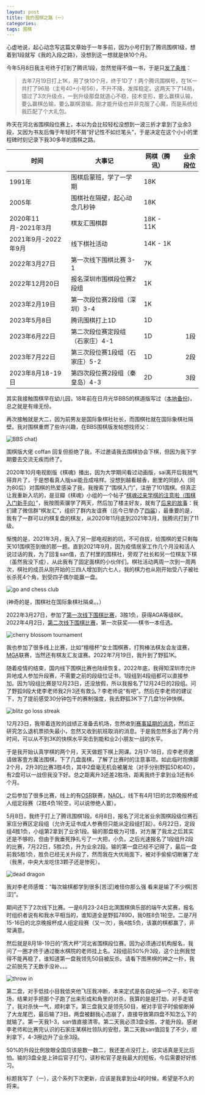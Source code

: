 ```yaml
---
layout: post
title: 我的围棋之路（一）
categories:
tags: 围棋
---
```


心虚地说，起心动念写这篇文章始于一年多前，因为小号打到了腾讯围棋1级，想着到1段就写《我的入段之路》，没想到这一想就是快10个月。

今年5月8日我主号终于打到了腾讯1段，忽然觉得不值一书，于是只[发了条推](https://twitter.com/azaleasays/status/1655380621039120385)：

> 去年7月19日打上1K，用了快10个月，终于1D了！两个腾讯围棋号，在1K一共打了96局（主号40+小号56），不升不降，发挥稳定。这两天下了14局，错过了3次升级点，一到升级那盘就道心不稳，技术变形，要么赢棋认输，要么赢棋怂输，要么赢棋浪输。刚才能升级也并非克服了心魔，而是系统给我匹配了个大礼包。

昨天在河北省围棋段位赛上，本以为会比较轻松没想到一波三折才拿到了业余3段，又因为书友后悔于年轻时不屑“好记性不如烂笔头”，于是决定在这个小小的里程碑时刻记录下我30多年的围棋之路。

|  时间               | 大事记                          | 网棋（腾讯）| 业余段位 |
| ------------------- | ------------------------------- | --------------- | -------: |
| 1991年              | 围棋启蒙班，学了一学期          | 18K             |          |
| 2005年              | 围棋社在隔壁，起心动念几秒钟    | 18K             |          |
| 2020年11月-2021年3月| 棋友汇围棋群                    | 18K - 11K       |          |
| 2021年9月-2022年9月 | 线下棋社活动                    | 14K - 1K        |          |
| 2022年3月27日       | 第一次线下围棋比赛 3-1          | 7K              |          |
| 2022年12月20日      | 报名深圳市围棋段位赛2段组       | 1K              |          |
| 2023年2月19日       | 第一次段位赛2段组（深圳）3-4    | 1K              |          |
| 2023年5月8日        | 腾讯围棋打上1D                  | 1D              |          |
| 2023年6月22日       | 第二次段位赛定段组（石家庄）4-1 | 1D              | 1段      |
| 2023年7月22日       | 第三次段位赛1段组（石家庄）5-2  | 1D              | 2段      |
| 2023年8月18-19日    | 第四次段位赛2段组（秦皇岛）4-3  | 2D              | 3段      |

其实我接触围棋早在幼儿园，18年前在日月光华BBS的棋道版写过（[本地备份](/2005/06/01/chess-and-me/))，总之就是有缘无份。

再次接触就是大二，因为前男友是国际象棋社社长，而围棋社就在国际象棋社隔壁。我对围棋重燃了些许兴趣，在BBS围棋版发帖想找师父：

![BBS chat](/images/2023/08/bbs_chat.jpg))

围棋版大佬 coffan 回复但拒绝了我，不过邀请我去围棋协会下棋，但因为我下学期要去交流无疾而终了。

2020年10月电视剧版《棋魂》播出，因为大学期间看过动画版，sai离开后我就气得弃片了，于是想看真人版sai能丑成啥样。没想到越看越香，剧里的同龄人（同为80后）对围棋的热爱感染了我，我搜索了“围棋入门”，注册了101围棋。但真正让我重新入坑的，是豆瓣《棋魂》小组的一个帖子“[棋魂过来学棋的注意啦（围棋入门新手向）](https://www.douban.com/group/topic/202768525/)”，我按图索骥学了两天，然后加了楼主好友，就有了[后来的故事](https://www.douban.com/group/topic/204365348/)：我们建了微信群“棋友汇”，组织了群内友谊赛（迄今已举办了[四届](/images/2023/08/wechat_group_tournament.png)），最重要的是，我有了一群可以约棋复盘的棋友，从2020年11月底到2021年3月，我腾讯打到了11级。

惭愧的是，2021年3月，我入了另一部电视剧的坑，不可自拔，给围棋的爱只剩每天101围棋签到做的那一题。直到2021年9月，因为疫情居家工作几个月没和活人说过话的我，为了回复san值，去了村里的围棋社，旁观了社长和另一位棋友下棋（虽然我没下成），从此我有了固定面棋的小伙伴们。棋社活动两周一次到一周两次，棋社的成员从刚开始的三四人增加到六七人，我的棋力也从刚开始受八子被社长杀死4个角，到受四子偶尔能赢一盘。

![go and chess club](/images/2023/08/go_and_chess_club.jpg)

(神奇的是，围棋社在国际象棋社隔桌。。）

2022年3月27日，参加了[第一次线下围棋比赛](https://twitter.com/azaleasays/status/1507930010094608389)，3胜1负，获得AGA等级8K。2022年4月2日，[第二次线下围棋比赛](https://twitter.com/azaleasays/status/1512291250543673345)，第一次获奖——棋书一本任选。

![cherry blossom tournament](/images/2023/08/cherry_blossom_tournament.jpg)

我也参加了很多线上比赛，比如“檀檀杯”女士围棋赛，打狗棒法棋友会友谊赛，[MGA](http://massgo.org/)联赛，当然还有棋友汇友谊赛。2022年7月19日，我升到了野狐1K。

随着疫情的结束，国内线下围棋比赛也陆续恢复。2022年底，我得知深圳市允许异地成人参加升段赛，不需要之前的段级位证书，1段组到4段组都可以直接参加。因为1段组比赛是12月23日，还没放假，所以我报名了12月24日的2段组。问了野狐9段大佬李老师我2升3还有救么？李老师说“有吧”。然后在李老师的建议下，为了提前感受30分钟包干的赛制强度，我去野狐3K下了几盘1分钟快棋。

![blitz go loss streak](/images/2023/08/blitz_go.jpg)

12月23日，我带着连败的战绩正准备去机场，忽然收到[赛事延期的消息](https://mp.weixin.qq.com/s/S5wx_uTYywFgZn861c6xTQ)，然后正研究怎么退机票损失最小，忽然又收到航班取消的消息。于是我忽然多出了两个月时间，可以从不到3K的快棋水平突击到能和业2小朋友一战的水平。

于是我开始认真学棋的两个月，天天做题下棋上网课。2月17-18日，应李老师邀请做客壹方魔法围棋，下了几盘面棋，了解了比赛时的注意事项。如此临时抱佛脚2个月，2升3的比赛3胜4负，其中2盘毫无机会被屠龙（对手分别野狐5D和4D），有2盘可以一战但我没下好。总之距离升3还差2胜场，距离我终于拿到业3还有6个月。

之后参加了很多比赛，线上的有[OSR](https://openstudyroom.org/)联赛，[NAOL](https://leago.gg/e/naol-2023)，线下有4月1日的北京晚报杯成人组定段赛（2胜4负1轮空，可以说惨绝人寰）。

5月8日，我终于打上了腾讯围棋1段。6月8日，报名了河北省业余围棋段级位赛石家庄分赛区定段组（允许无证书成人参赛但只能从定段组打起）。6月22日，定段组4胜1负，小组第2拿到了业余1段。输的那盘极为可惜，对方屠了我龙之后其实还是不够的，但由于我垂死挣扎亏了一大把，小负。之后光速报名了1段组升2段的比赛，7月22日，5胜2负，升为业余2段。输的第一盘已经不记得了，最后一盘前我5胜1负，胜负已经无关升段了，然而我在大优局面下，被对手偷偷切断屠了龙（我黑，中央大龙吃住3颗子还是惨死）。

![dead dragon](/images/2023/08/dead_dragon.jpg)

我对李老师感慨：“每次输棋都学到很多[苦涩]难怪你那么强 看来是输了不少棋[苦涩]”。

期间还下了2次线下比赛。一是6月23-24日北溟围棋俱乐部的端午大奖赛，报名时组织者说有和我水平相当的，谁知道全是野狐789D，我0胜8负1轮空。二是7月15-16日的北京晚报杯成人组定段赛（又一次），我4胜5负，该赢的棋都赢了，非常满意。

然后就是8月18-19日的“燕大杯”河北省围棋段位赛。因为必须通过机构报名，我问了一圈才终于通过衡水棋院的老师挂上名。2段组前50%升3段，这个比例我觉得不能再稳了，谁知道第一盘我领先50目被反杀。请看下图黑棋的神之一扑，我之前脱先了无数手没补。。。

![throw in](/images/2023/08/throw_in.jpg)

第二盘，对手低挂小目我低夹他飞压我冲断，本来定式是各自吃掉一个子，和平收场，结果对手把那个子跑了出来形成和角里的对杀，我算的是是打劫，对手走错了，我对杀快一气，顺利拿下。第三盘我又是领先50目，被对手官子时偷偷断掉了大龙尾巴，最后输了3目。两盘被翻我心态崩了，直接导致第四盘不知怎么下的就输了。第一天我1-3，san值直接清零。第二天我必须3盘全胜，才能升段。感谢李老师和比赛完认识的石家庄某棋社领队的安慰，第二天我san值回复了不少，顺利拿下，4-3擦边升了业余3段。

50%的升段比例放眼全国应该是数一数二，我还差点没打上，说实话真是无比后怕。输的3盘全是上钟后官子打勺，读秒和官子是我最大的短板，今后需要好好练习。

标题我写了（一），这个系列下次更新，应该是我拿到业4的时候，希望是不久的将来。
